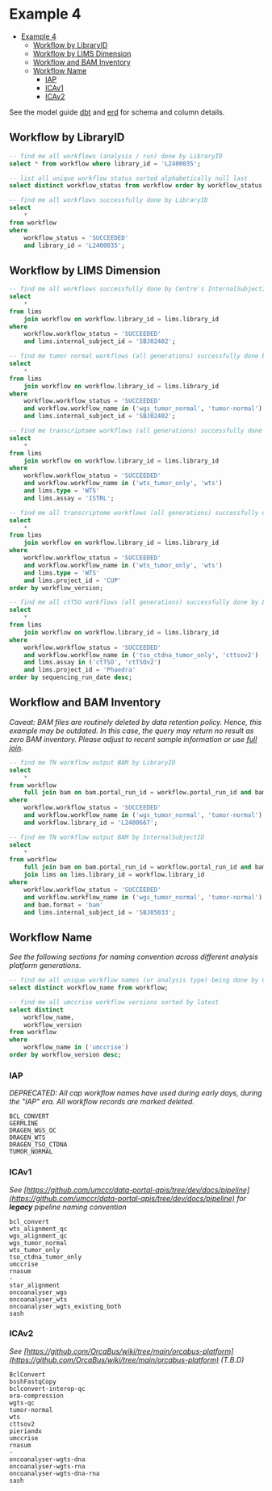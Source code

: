 # Example 4

<!-- TOC -->
* [Example 4](#example-4)
  * [Workflow by LibraryID](#workflow-by-libraryid)
  * [Workflow by LIMS Dimension](#workflow-by-lims-dimension)
  * [Workflow and BAM Inventory](#workflow-and-bam-inventory)
  * [Workflow Name](#workflow-name)
    * [IAP](#iap)
    * [ICAv1](#icav1)
    * [ICAv2](#icav2)
<!-- TOC -->


See the model guide [dbt](https://umccr.github.io/orcahouse-doc/dbt/orcavault/#!/model/model.orcavault.lims) and [erd](https://umccr.github.io/orcahouse-doc/erd/) for schema and column details.


## Workflow by LibraryID

```sql
-- find me all workflows (analysis / run) done by LibraryID
select * from workflow where library_id = 'L2400035';
```

```sql
-- list all unique workflow status sorted alphabetically null last
select distinct workflow_status from workflow order by workflow_status nulls last;
```

```sql
-- find me all workflows successfully done by LibraryID
select 
    * 
from workflow 
where 
    workflow_status = 'SUCCEEDED'
    and library_id = 'L2400035';
```

## Workflow by LIMS Dimension

```sql
-- find me all workflows successfully done by Centre's InternalSubjectID
select 
    * 
from lims
    join workflow on workflow.library_id = lims.library_id
where
    workflow.workflow_status = 'SUCCEEDED'
    and lims.internal_subject_id = 'SBJ02402';
```

```sql
-- find me tumor normal workflows (all generations) successfully done by Centre's InternalSubjectID
select 
    * 
from lims
    join workflow on workflow.library_id = lims.library_id
where
    workflow.workflow_status = 'SUCCEEDED'
    and workflow.workflow_name in ('wgs_tumor_normal', 'tumor-normal')
    and lims.internal_subject_id = 'SBJ02402';
```

```sql
-- find me transcriptome workflows (all generations) successfully done by LIMS sample type assay combo
select 
    * 
from lims
    join workflow on workflow.library_id = lims.library_id
where
    workflow.workflow_status = 'SUCCEEDED'
    and workflow.workflow_name in ('wts_tumor_only', 'wts')
    and lims.type = 'WTS'
    and lims.assay = 'ISTRL';
```

```sql
-- find me all transcriptome workflows (all generations) successfully done by LIMS ProjectName "CUP"
select 
    * 
from lims
    join workflow on workflow.library_id = lims.library_id
where
    workflow.workflow_status = 'SUCCEEDED'
    and workflow.workflow_name in ('wts_tumor_only', 'wts')
    and lims.type = 'WTS'
    and lims.project_id = 'CUP'
order by workflow_version;
```

```sql
-- find me all ctTSO workflows (all generations) successfully done by LIMS ProjectName "Phaedra"
select
    * 
from lims
    join workflow on workflow.library_id = lims.library_id
where
    workflow.workflow_status = 'SUCCEEDED'
    and workflow.workflow_name in ('tso_ctdna_tumor_only', 'cttsov2')
    and lims.assay in ('ctTSO', 'ctTSOv2')
    and lims.project_id = 'Phaedra'
order by sequencing_run_date desc;
```

## Workflow and BAM Inventory

_Caveat: BAM files are routinely deleted by data retention policy. Hence, this example may be outdated. In this case, the query may return no result as zero BAM inventory. Please adjust to recent sample information or use [full join](https://www.google.com/search?q=sql+full+join)._

```sql
-- find me TN workflow output BAM by LibraryID
select 
    * 
from workflow
    full join bam on bam.portal_run_id = workflow.portal_run_id and bam.library_id = workflow.library_id
where
    workflow.workflow_status = 'SUCCEEDED'
    and workflow.workflow_name in ('wgs_tumor_normal', 'tumor-normal')
    and workflow.library_id = 'L2400667';
```

```sql
-- find me TN workflow output BAM by InternalSubjectID
select 
    * 
from workflow
    full join bam on bam.portal_run_id = workflow.portal_run_id and bam.library_id = workflow.library_id
    join lims on lims.library_id = workflow.library_id
where
    workflow.workflow_status = 'SUCCEEDED'
    and workflow.workflow_name in ('wgs_tumor_normal', 'tumor-normal')
    and bam.format = 'bam'
    and lims.internal_subject_id = 'SBJ05033';
```

## Workflow Name

_See the following sections for naming convention across different analysis platform generations._

```sql
-- find me all unique workflow names (or analysis type) being done by Centre
select distinct workflow_name from workflow;
```

```sql
-- find me all umccrise workflow versions sorted by latest
select distinct 
    workflow_name, 
    workflow_version
from workflow 
where 
    workflow_name in ('umccrise')
order by workflow_version desc;
```

### IAP
_DEPRECATED: All cap workflow names have used during early days, during the "IAP" era. All workflow records are marked deleted._
```
BCL_CONVERT
GERMLINE
DRAGEN_WGS_QC
DRAGEN_WTS
DRAGEN_TSO_CTDNA
TUMOR_NORMAL
```

### ICAv1
_See [https://github.com/umccr/data-portal-apis/tree/dev/docs/pipeline](https://github.com/umccr/data-portal-apis/tree/dev/docs/pipeline) for **legacy** pipeline naming convention_

```
bcl_convert
wts_alignment_qc
wgs_alignment_qc
wgs_tumor_normal
wts_tumor_only
tso_ctdna_tumor_only
umccrise
rnasum
-
star_alignment
oncoanalyser_wgs
oncoanalyser_wts
oncoanalyser_wgts_existing_both
sash
```

### ICAv2
_See [https://github.com/OrcaBus/wiki/tree/main/orcabus-platform](https://github.com/OrcaBus/wiki/tree/main/orcabus-platform) (T.B.D)_
```
BclConvert
bsshFastqCopy
bclconvert-interop-qc
ora-compression
wgts-qc
tumor-normal
wts
cttsov2
pieriandx
umccrise
rnasum
-
oncoanalyser-wgts-dna
oncoanalyser-wgts-rna
oncoanalyser-wgts-dna-rna
sash
```
